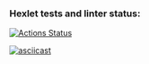 ### Hexlet tests and linter status:

[![Actions Status](https://github.com/Herman2201/backend-project-lvl2/workflows/hexlet-check/badge.svg)](https://github.com/Herman2201/backend-project-lvl2/actions)

[![asciicast](https://asciinema.org/a/tlANlNVgctrMMy6rrzshJKt48.svg)](https://asciinema.org/a/tlANlNVgctrMMy6rrzshJKt48)
